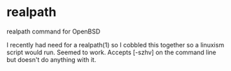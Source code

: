 # realpath
realpath command for OpenBSD

I recently had need for a realpath(1) so I cobbled this together so a linuxism script would run. Seemed to work. Accepts [-szhv] on the command line
but doesn't do anything with it.
